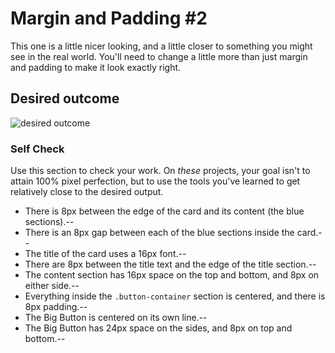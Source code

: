 # Margin and Padding #2

This one is a little nicer looking, and a little closer to something you might see in the real world. You'll need to change a little more than just margin and padding to make it look exactly right.

## Desired outcome
![desired outcome](./desired-outcome.png)

### Self Check
Use this section to check your work. On _these_ projects, your goal isn't to attain 100% pixel perfection, but to use the tools you've learned to get relatively close to the desired output.

- There is 8px between the edge of the card and its content (the blue sections).--
- There is an 8px gap between each of the blue sections inside the card.--
- The title of the card uses a 16px font.--
- There are 8px between the title text and the edge of the title section.--
- The content section has 16px space on the top and bottom, and 8px on either side.--
- Everything inside the `.button-container` section is centered, and there is 8px padding.--
- The Big Button is centered on its own line.--
- The Big Button has 24px space on the sides, and 8px on top and bottom.--
